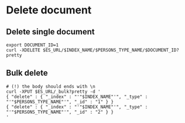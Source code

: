 #  Delete document

## Delete single document
```
export DOCUMENT_ID=1
curl -XDELETE $ES_URL/$INDEX_NAME/$PERSONS_TYPE_NAME/$DOCUMENT_ID?pretty
```

## Bulk delete
```
# (!) the body should ends with \n
curl -XPUT $ES_URL/_bulk?pretty -d '
{ "delete" : { "_index" : "'"$INDEX_NAME"'", "_type" : "'"$PERSONS_TYPE_NAME"'", "_id" : "1" } }
{ "delete" : { "_index" : "'"$INDEX_NAME"'", "_type" : "'"$PERSONS_TYPE_NAME"'", "_id" : "2" } }
'
```
